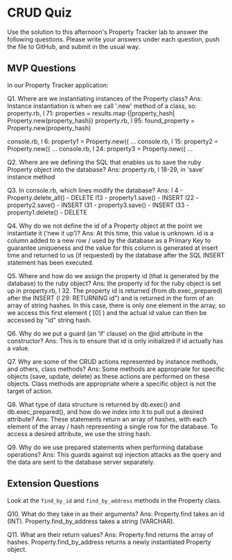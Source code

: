 # CRUD Quiz

Use the solution to this afternoon's Property Tracker lab to answer the following questions. Please write your answers under each question, push the file to GitHub, and submit in the usual way.

## MVP Questions

In our Property Tracker application:

Q1. Where are we instantiating instances of the Property class?
Ans: Instance instantiation is when we call '.new' method of a class, so:
property.rb, l 71: properties = results.map {|property_hash| Property.new(property_hash)}
property.rb, l 95: found_property = Property.new(property_hash)

console.rb, l 6: property1 = Property.new({ ...
console.rb, l 15: property2 = Property.new({ ...
console.rb, l 24: property3 = Property.new({ ...


Q2. Where are we defining the SQL that enables us to save the ruby Property object into the database?
Ans: property.rb, l 18-29, in 'save' instance method


Q3. In console.rb, which lines modify the database?
Ans:
l 4 - Property.delete_all() - DELETE
l13 - property1.save() - INSERT
l22 - property2.save() - INSERT
l31 - property3.save() - INSERT
l33 - property1.delete() - DELETE

Q4. Why do we not define the id of a Property object at the point we instantiate it (‘new it up’)?
Ans: At this time, this value is unknown. id is a column added to a new row / used by the database as a Primary Key to guarantee uniqueness and the value for this column is generated at insert time and returned to us (if requested) by the database after the SQL INSERT statement has been executed.


Q5. Where and how do we assign the property id (that is generated by the database) to the ruby object?
Ans: the property id for the ruby object is set up in property.rb, l 32.
The property id is returned (from db.exec_prepared) after the INSERT (l 29: RETURNING id") and is returned in the form of an array of string hashes. In this case, there is only one element in the array, so we access this first element ( [0] ) and the actual id value can then be accessed by "id" string hash.


Q6. Why do we put a guard (an ‘if’ clause) on the @id attribute in the constructor?
Ans: This is to ensure that id is only initialized if id actually has a value.


Q7. Why are some of the CRUD actions represented by instance methods, and others, class methods?
Ans: Some methods are appropriate for specific objects (save, update, delete) as these actions are performed on these objects. Class methods are appropriate where a specific object is not the target of action.

Q8. What type of data structure is returned by db.exec() and db.exec_prepared(), and how do we index into it to pull out a desired attribute?
Ans: These statements return an array of hashes, with each element of the array / hash representing a single row for the database.
To access a desired attribute, we use the string hash.

Q9. Why do we use prepared statements when performing database operations?
Ans: This guards against sql injection attacks as the query and the data are sent to the database server separately.


## Extension Questions

Look at the `find_by_id` and `find_by_address` methods in the Property class.

Q10. What do they take in as their arguments?
Ans: Property.find takes an id (INT).
Property.find_by_address takes a string (VARCHAR).

Q11. What are their return values?
Ans: Property.find returns the array of hashes.
Property.find_by_address returns a newly instantiated Property object.
